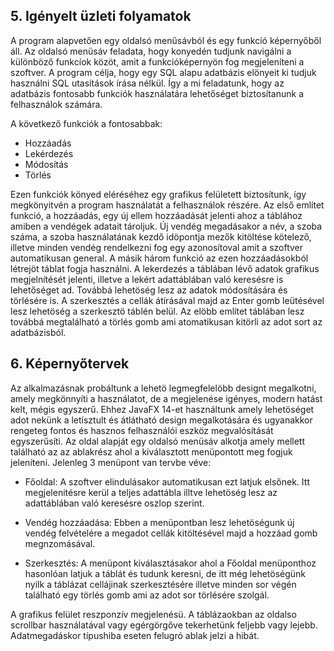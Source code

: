 ## 5. Igényelt üzleti folyamatok

A program alapvetően egy oldalsó menűsávból és egy funkcíó képernyőből áll. Az oldalsó menüsáv feladata, hogy konyedén tudjunk navigálni a különböző funkcíok közöt, amit a funkcióképernyön fog megjeleníteni a szoftver. A program célja, hogy egy SQL alapu adatbázis elönyeit ki tudjuk használni SQL utasítások írása nélkül. Így a mi feladatunk, hogy az adatbázis fontosabb funkciók használatára lehetőséget biztosítanunk a felhasználok számára.

A következő funkciók a fontosabbak:
   * Hozzáadás
   * Lekérdezés
   * Módosítás
   * Törlés

Ezen funkciók könyed eléréséhez egy grafikus felületett biztosítunk, így megkönyitvén a program használatát a felhasználok részére. Az első említet funkció, a hozzáadás, egy új ellem hozzáadását jelenti ahoz a táblához amiben a vendégek adatait tároljuk. Új vendég megadásakor a név, a szoba száma, a szoba használatának kezdő idöpontja mezők kitöltése kötelező, illetve minden vendég rendelkezni fog egy azonosítoval amit a szoftver automatikusan general. A másik három funkció az ezen hozzáadásokból létrejöt táblat fogja használni. A lekerdezés a táblában lévő adatok grafikus megjelnítését jelenti, illetve a lekért adattáblában való keresésre is lehetőséget ad. Továbbá lehetöség lesz az adatok módosítására és törlésére is. A szerkesztés a cellák átírásával majd az Enter gomb leütésével lesz lehetöség a szerkesztö táblén belül. Az elöbb említet táblában lesz továbbá megtalálható a törlés gomb ami atomatikusan kitörli az adot sort az adatbázisból.

## 6. Képernyőtervek

Az alkalmazásnak probáltunk a lehetö legmegfelelöbb designt megalkotni, amely megkönnyíti a használatot, de a megjelenése igényes, modern hatást kelt, mégis egyszerű. Ehhez JavaFX 14-et használtunk amely lehetöséget adot nekünk a letísztult és átlátható design megalkotására és ugyanakkor rengeteg fontos és hasznos felhasználói eszköz megvalósítását egyszerűsíti. Az oldal alapját egy oldalsó menüsáv alkotja amely mellett található az az ablakrész ahol a kiválasztott menüpontott meg fogjuk jeleníteni. Jelenleg 3 menüpont van tervbe véve:
* Főoldal:
A szoftver elindulásakor automatikusan ezt latjuk elsőnek. Itt megjelenitésre kerül a teljes adattábla illtve lehetöség lesz az adattáblában való keresésre oszlop szerint.


* Vendég hozzáadása:
Ebben a menüpontban lesz lehetöségunk új vendég felvételére a megadot cellák kitöltésével majd a hozzáad gomb megnzomásával. 


* Szerkesztés:
A menüpont kiválasztásakor ahol a Főoldal menüponthoz hasonlóan latjuk a táblát és tudunk keresni, de itt még lehetöségünk nyilk a táblázat cellájinak szerkesztésére illetve minden sor végén található egy törlés gomb ami az adot sor törlésére szolgál.

A grafikus felület reszponzív megjelenésü. A táblázaokban az oldalso scrollbar használatával vagy egérgörgőve tekerhetünk feljebb vagy lejebb. Adatmegadáskor típushiba eseten felugró ablak jelzi a hibát.
